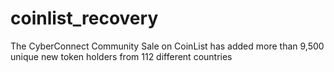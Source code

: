 # coinlist_recovery
The CyberConnect Community Sale on CoinList has added more than 9,500 unique new token holders from 112 different countries 
